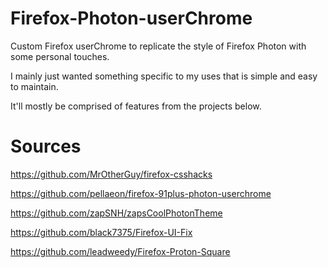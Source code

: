 # Firefox-Photon-userChrome
Custom Firefox userChrome to replicate the style of Firefox Photon with some personal touches.

I mainly just wanted something specific to my uses that is simple and easy to maintain.

It'll mostly be comprised of features from the projects below.

# Sources

https://github.com/MrOtherGuy/firefox-csshacks

https://github.com/pellaeon/firefox-91plus-photon-userchrome

https://github.com/zapSNH/zapsCoolPhotonTheme

https://github.com/black7375/Firefox-UI-Fix

https://github.com/leadweedy/Firefox-Proton-Square
